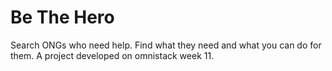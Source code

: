 # Be The Hero
Search ONGs who need help. Find what they need and what you can do for them. A project developed on omnistack week 11.
